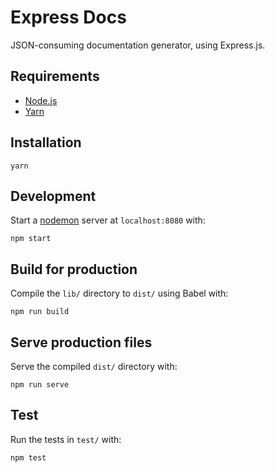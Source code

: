 # Express Docs
JSON-consuming documentation generator, using Express.js.

## Requirements
- [Node.js](https://nodejs.org/en/)
- [Yarn](https://yarnpkg.com/)

## Installation
```
yarn
```

## Development
Start a [nodemon](https://github.com/remy/nodemon) server at `localhost:8080` with:
```
npm start
```

## Build for production
Compile the `lib/` directory to `dist/` using Babel with:
```
npm run build
```

## Serve production files
Serve the compiled `dist/` directory with:
```
npm run serve
```

## Test
Run the tests in `test/` with:
```
npm test
```
